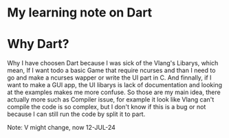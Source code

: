 # My learning note on Dart

# Why Dart?
Why I have choosen Dart because I was sick of the Vlang's Libarys, which mean,
If I want todo a basic Game that require ncurses and than I need to go and make
a ncurses wapper or write the UI part in C. And finnally, if I want to make a
GUI app, the UI libarys is lack of documentation and looking at the examples
makes me more confuse. So those are my main idea, there actually more such as
Compiler issue, for example it look like Vlang can't compile the code is so
complex, but I don't know if this is a bug or not because I can still run the code by split it to part.

Note: V might change, now 12-JUL-24
